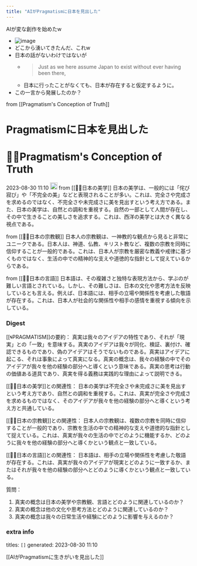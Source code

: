 ```yaml
---
title: "AIがPragmatismに日本を見出した"
---
```


AIが変な創作を始めたw
- ![image](https://gyazo.com/9518f491d625c832785cbbf3b5574277/thumb/1000)
- どこから湧いてきたんだ、これw
- 日本の話がないわけではないが
    - > Just as we here assume Japan to exist without ever having been there,
    - 日本に行ったことがなくても、日本が存在すると仮定するように。
- この一言から発展したのか？


from [[Pragmatism's Conception of Truth]]
# Pragmatismに日本を見出した
# 🤖🔁Pragmatism's Conception of Truth
 2023-08-30 11:10 <img src='https://scrapbox.io/api/pages/nishio/omni/icon' alt='omni.icon' height="19.5"/>
from [[🌸🔁日本の美学]]
日本の美学は、一般的には「侘び寂び」や「不完全の美」などと表現されることが多い。これは、完全さや完成さを求めるのではなく、不完全さや未完成さに美を見出すという考え方である。また、日本の美学は、自然との調和を重視する。自然の一部として人間が存在し、その中で生きることの美しさを追求する。これは、西洋の美学とは大きく異なる視点である。

from [[🌸🔁日本の宗教観]]
日本人の宗教観は、一神教的な観点から見ると非常にユニークである。日本人は、神道、仏教、キリスト教など、複数の宗教を同時に信仰することが一般的である。これは、日本人が宗教を厳密な教義や戒律に基づくものではなく、生活の中での精神的な支えや道徳的な指針として捉えているからである。

from [[🌸🔁日本の言語]]
日本語は、その複雑さと独特な表現方法から、学ぶのが難しい言語とされている。しかし、その難しさは、日本の文化や思考方法を反映しているとも言える。例えば、日本語には、相手の立場や関係性を考慮した敬語が存在する。これは、日本人が社会的な関係性や相手の感情を重視する傾向を示している。

### Digest

[[🌀PRAGMATISM]]の要約：
真実は我々のアイデアの特性であり、それが「現実」との「一致」を意味する。真実のアイデアは我々が同化、検証、裏付け、確認できるものであり、偽のアイデアはそうでないものである。真実はアイデアに起こる、それは事象によって真実になる。真実の概念は、我々の経験の中でそのアイデアが我々を他の経験の部分へと導くという意味である。真実の思考は行動の価値ある道具であり、真実を得る義務は実践的な理由によって説明できる。

[[🌸🔁日本の美学]]との関連性：
日本の美学は不完全さや未完成さに美を見出すという考え方であり、自然との調和を重視する。これは、真実が完全さや完成さを求めるものではなく、そのアイデアが我々を他の経験の部分へと導くという考え方と共通している。

[[🌸🔁日本の宗教観]]との関連性：
日本人の宗教観は、複数の宗教を同時に信仰することが一般的であり、宗教を生活の中での精神的な支えや道徳的な指針として捉えている。これは、真実が我々の生活の中でどのように機能するか、どのように我々を他の経験の部分へと導くかという観点と一致している。

[[🌸🔁日本の言語]]との関連性：
日本語は、相手の立場や関係性を考慮した敬語が存在する。これは、真実が我々のアイデアが現実とどのように一致するか、またはそれが我々を他の経験の部分へとどのように導くかという観点と一致している。

質問：
1. 真実の概念は日本の美学や宗教観、言語とどのように関連しているのか？
2. 真実の概念は他の文化や思考方法とどのように関連しているのか？
3. 真実の概念は我々の日常生活や経験にどのように影響を与えるのか？

### extra info
titles: `[]`
generated: 2023-08-30 11:10


[[AIがPragmatismに生きがいを見出した]]